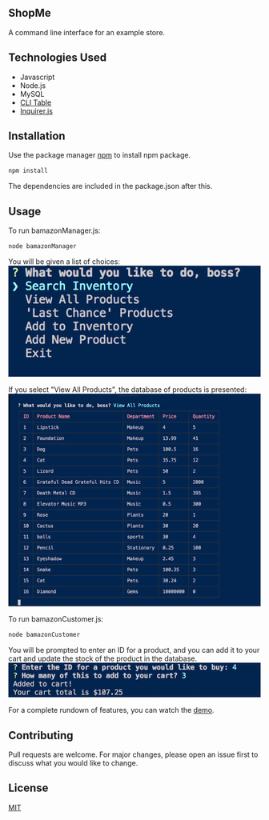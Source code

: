 ## ShopMe
A command line interface for an example store.

## Technologies Used
<ul>
<li>Javascript</li>
<li>Node.js</li>
<li>MySQL</li>
<li> <a href="https://www.npmjs.com/package/cli-table">CLI Table</a>
</li>
<li>
<a href="https://www.npmjs.com/package/inquirer/v/0.2.3">Inquirer.js</a>
</li>
</ul>


## Installation
Use the package manager [npm](https://www.npmjs.com/) to install npm package.

```bash
npm install
```

The dependencies are included in the package.json after this.


## Usage

To run bamazonManager.js:
```bash
node bamazonManager
```

You will be given a list of choices:
<br>
<img src="./assets/choose.png">

If you select "View All Products", the database of products is presented:
<br>
<img src="./assets/all.png">



To run bamazonCustomer.js:
```bash
node bamazonCustomer
```

You will be prompted to enter an ID for a product, and you can add it to your cart and update the stock of the product in the database.
<br>
<img src="./assets/customer.png">

For a complete rundown of features, you can watch the <a href="https://drive.google.com/file/d/1vtzz0sLvWJTWN_lcDupdETV2XmtVin3G/view?usp=sharing">demo</a>.

## Contributing
Pull requests are welcome. For major changes, please open an issue first to discuss what you would like to change.

## License
[MIT](https://choosealicense.com/licenses/mit/)
